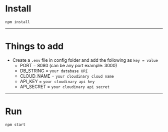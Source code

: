 # Install

`npm install`

---

# Things to add

- Create a `.env` file in config folder and add the following as `key = value`
  - PORT = 8080 (can be any port example: 3000)
  - DB_STRING = `your database URI`
  - CLOUD_NAME = `your cloudinary cloud name`
  - API_KEY = `your cloudinary api key`
  - API_SECRET = `your cloudinary api secret`

---

# Run

`npm start`
